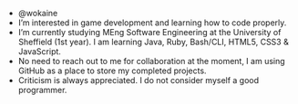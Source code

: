 - @wokaine
- I’m interested in game development and learning how to code properly.
- I’m currently studying MEng Software Engineering at the University of Sheffield (1st year). I am learning Java, Ruby, Bash/CLI, HTML5, CSS3 & JavaScript. 
- No need to reach out to me for collaboration at the moment, I am using GitHub as a place to store my completed projects.
- Criticism is always appreciated. I do not consider myself a good programmer.

<!---
wokaine/wokaine is a ✨ special ✨ repository because its `README.md` (this file) appears on your GitHub profile.
You can click the Preview link to take a look at your changes.
--->
